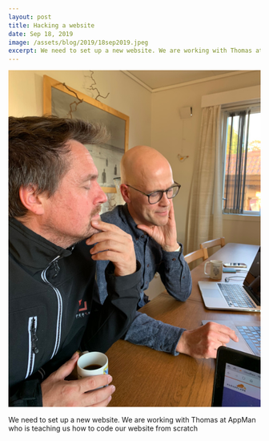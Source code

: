```yaml
---
layout: post
title: Hacking a website
date: Sep 18, 2019
image: /assets/blog/2019/18sep2019.jpeg
excerpt: We need to set up a new website. We are working with Thomas at AppMan who is teaching us how to code our website from scratch
---
```


<p class="text-center">
<img src="/assets/blog/2019/18sep2019.jpeg" class="img-fluid"/>
</p>
<p>
We need to set up a new website. We are working with Thomas at AppMan who is teaching us how to code our website from scratch
</p>

